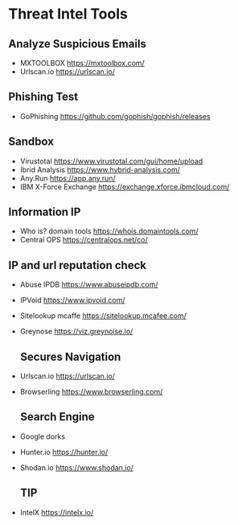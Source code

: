 # Threat Intel Tools


## Analyze Suspicious Emails

- MXTOOLBOX https://mxtoolbox.com/
- Urlscan.io https://urlscan.io/


## Phishing Test
 - GoPhishing https://github.com/gophish/gophish/releases


## Sandbox
 - Virustotal https://www.virustotal.com/gui/home/upload
 - Ibrid Analysis https://www.hybrid-analysis.com/
 - Any.Run https://app.any.run/
 - IBM X-Force Exchange https://exchange.xforce.ibmcloud.com/

## Information IP
 - Who is? domain tools https://whois.domaintools.com/
 - Central OPS https://centralops.net/co/


## IP and url reputation check
 - Abuse IPDB https://www.abuseipdb.com/
 - IPVoid https://www.ipvoid.com/
 - Sitelookup mcaffe https://sitelookup.mcafee.com/
 - Greynose https://viz.greynoise.io/


   ## Secures Navigation

- Urlscan.io https://urlscan.io/
- Browserling https://www.browserling.com/

     ## Search Engine
- Google dorks
- Hunter.io https://hunter.io/
- Shodan.io https://www.shodan.io/

     ## TIP
- IntelX https://intelx.io/
  
